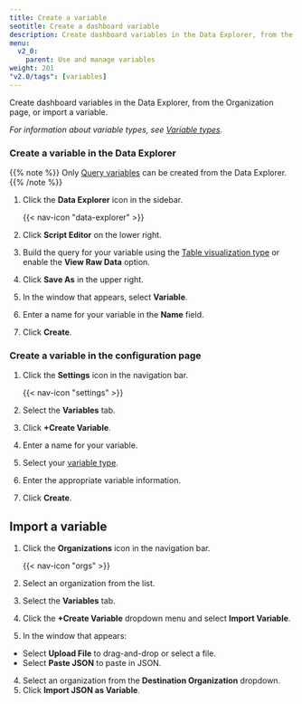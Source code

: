```yaml
---
title: Create a variable
seotitle: Create a dashboard variable
description: Create dashboard variables in the Data Explorer, from the Organization page, or import a variable.
menu:
  v2_0:
    parent: Use and manage variables
weight: 201
"v2.0/tags": [variables]
---
```


Create dashboard variables in the Data Explorer, from the Organization page, or import a variable.

_For information about variable types, see [Variable types](/v2.0/visualize-data/variables/variable-types/)._

### Create a variable in the Data Explorer

{{% note %}}
Only [Query variables](/v2.0/visualize-data/variables/variable-types/#query)
can be created from the Data Explorer.
{{% /note %}}

1. Click the **Data Explorer** icon in the sidebar.

    {{< nav-icon "data-explorer" >}}

2. Click **Script Editor** on the lower right.
3. Build the query for your variable using the [Table visualization type](v2.0/visualize-data/visualization-types/#table) or enable the **View Raw Data** option.
4. Click **Save As** in the upper right.
5. In the window that appears, select **Variable**.
6. Enter a name for your variable in the **Name** field.
7. Click **Create**.

### Create a variable in the configuration page

1. Click the **Settings** icon in the navigation bar.

    {{< nav-icon "settings" >}}

2. Select the **Variables** tab.
3. Click **+Create Variable**.
4. Enter a name for your variable.
5. Select your [variable type](/v2.0/visualize-data/variables/variable-types/).
6. Enter the appropriate variable information.
7. Click **Create**.

## Import a variable

1. Click the **Organizations** icon in the navigation bar.

    {{< nav-icon "orgs" >}}

2. Select an organization from the list.
3. Select the **Variables** tab.
4. Click the **+Create Variable** dropdown menu and select **Import Variable**.
3. In the window that appears:
  * Select **Upload File** to drag-and-drop or select a file.
  * Select **Paste JSON** to paste in JSON.
4. Select an organization from the **Destination Organization** dropdown.
5. Click **Import JSON as Variable**.
